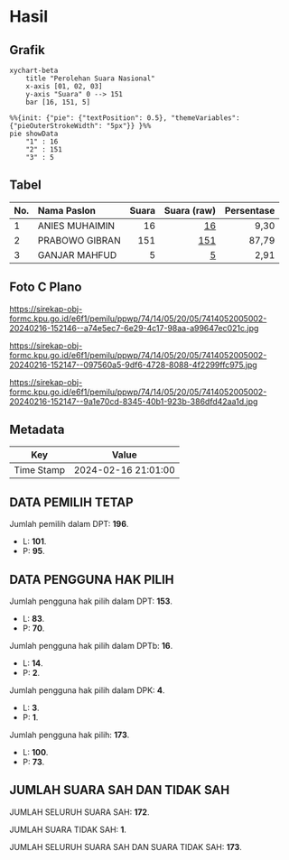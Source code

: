# Hasil

## Grafik

```mermaid
xychart-beta
    title "Perolehan Suara Nasional"
    x-axis [01, 02, 03]
    y-axis "Suara" 0 --> 151
    bar [16, 151, 5]
```

```mermaid
%%{init: {"pie": {"textPosition": 0.5}, "themeVariables": {"pieOuterStrokeWidth": "5px"}} }%%
pie showData
    "1" : 16
    "2" : 151
    "3" : 5
```

## Tabel

| No. | Nama Paslon    | Suara | Suara (raw) | Persentase |
|:--- |:-------------- | -----:| -----------:| ----------:|
| 1   | ANIES MUHAIMIN | 16    | [16][p-1]   | 9,30       |
| 2   | PRABOWO GIBRAN | 151   | [151][p-2]  | 87,79      |
| 3   | GANJAR MAHFUD  | 5     | [5][p-3]    | 2,91       |


[p-1]: https://github.com/gigit-pemilu/pemilu-2024/blob/main/pilpres/hitung-suara/sub/74-sulawesi-tenggara/sub/14-buton-tengah/sub/05-talaga-raya/sub/2005-wulu/sub/002-tps/sub/paslon-1.txt
[p-2]: https://github.com/gigit-pemilu/pemilu-2024/blob/main/pilpres/hitung-suara/sub/74-sulawesi-tenggara/sub/14-buton-tengah/sub/05-talaga-raya/sub/2005-wulu/sub/002-tps/sub/paslon-2.txt
[p-3]: https://github.com/gigit-pemilu/pemilu-2024/blob/main/pilpres/hitung-suara/sub/74-sulawesi-tenggara/sub/14-buton-tengah/sub/05-talaga-raya/sub/2005-wulu/sub/002-tps/sub/paslon-3.txt

## Foto C Plano

https://sirekap-obj-formc.kpu.go.id/e6f1/pemilu/ppwp/74/14/05/20/05/7414052005002-20240216-152146--a74e5ec7-6e29-4c17-98aa-a99647ec021c.jpg

https://sirekap-obj-formc.kpu.go.id/e6f1/pemilu/ppwp/74/14/05/20/05/7414052005002-20240216-152147--097560a5-9df6-4728-8088-4f2299ffc975.jpg

https://sirekap-obj-formc.kpu.go.id/e6f1/pemilu/ppwp/74/14/05/20/05/7414052005002-20240216-152147--9a1e70cd-8345-40b1-923b-386dfd42aa1d.jpg


## Metadata

| Key        | Value               |
| ---------- | ------------------- |
| Time Stamp | 2024-02-16 21:01:00 |


## DATA PEMILIH TETAP

Jumlah pemilih dalam DPT: **196**.
 * L: **101**.
 * P: **95**.

## DATA PENGGUNA HAK PILIH

Jumlah pengguna hak pilih dalam DPT: **153**.
 * L: **83**.
 * P: **70**.

Jumlah pengguna hak pilih dalam DPTb: **16**.
 * L: **14**.
 * P: **2**.

Jumlah pengguna hak pilih dalam DPK: **4**.
 * L: **3**.
 * P: **1**.

Jumlah pengguna hak pilih: **173**.
 * L: **100**.
 * P: **73**.

## JUMLAH SUARA SAH DAN TIDAK SAH

JUMLAH SELURUH SUARA SAH: **172**.

JUMLAH SUARA TIDAK SAH: **1**.

JUMLAH SELURUH SUARA SAH DAN SUARA TIDAK SAH: **173**.



